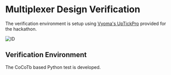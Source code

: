 # Multiplexer Design Verification

The verification environment is setup using [Vyoma's UpTickPro](https://vyomasystems.com) provided for the hackathon.

![ID](https://user-images.githubusercontent.com/85059780/182036701-f5771309-c13f-4a19-b370-2ab66b8e08d4.png)

## Verification Environment

The CoCoTb based Python test is developed.
